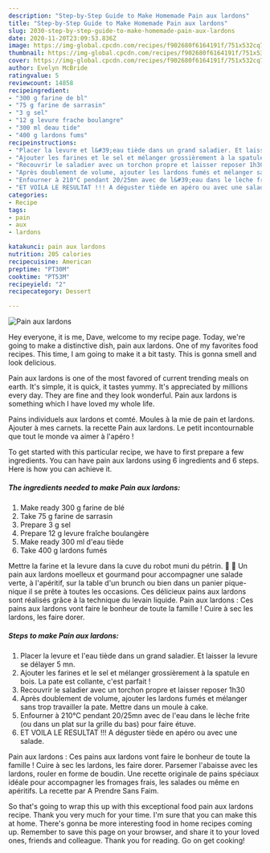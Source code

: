 ```yaml
---
description: "Step-by-Step Guide to Make Homemade Pain aux lardons"
title: "Step-by-Step Guide to Make Homemade Pain aux lardons"
slug: 2030-step-by-step-guide-to-make-homemade-pain-aux-lardons
date: 2020-11-20T23:09:53.836Z
image: https://img-global.cpcdn.com/recipes/f902680f6164191f/751x532cq70/pain-aux-lardons-photo-principale-de-la-recette.jpg
thumbnail: https://img-global.cpcdn.com/recipes/f902680f6164191f/751x532cq70/pain-aux-lardons-photo-principale-de-la-recette.jpg
cover: https://img-global.cpcdn.com/recipes/f902680f6164191f/751x532cq70/pain-aux-lardons-photo-principale-de-la-recette.jpg
author: Evelyn McBride
ratingvalue: 5
reviewcount: 14858
recipeingredient:
- "300 g farine de bl"
- "75 g farine de sarrasin"
- "3 g sel"
- "12 g levure frache boulangre"
- "300 ml deau tide"
- "400 g lardons fums"
recipeinstructions:
- "Placer la levure et l&#39;eau tiède dans un grand saladier. Et laisser la levure se délayer 5 mn."
- "Ajouter les farines et le sel et mélanger grossièrement à la spatule en bois. La pate est collante, c&#39;est parfait !"
- "Recouvrir le saladier avec un torchon propre et laisser reposer 1h30"
- "Après doublement de volume, ajouter les lardons fumés et mélanger sans trop travailler la pate. Mettre dans un moule à cake."
- "Enfourner à 210°C pendant 20/25mn avec de l&#39;eau dans le lèche frite (ou dans un plat sur la grille du bas) pour faire étuve."
- "ET VOILA LE RESULTAT !!! A déguster tiède en apéro ou avec une salade."
categories:
- Recipe
tags:
- pain
- aux
- lardons

katakunci: pain aux lardons 
nutrition: 205 calories
recipecuisine: American
preptime: "PT30M"
cooktime: "PT53M"
recipeyield: "2"
recipecategory: Dessert

---
```



![Pain aux lardons](https://img-global.cpcdn.com/recipes/f902680f6164191f/751x532cq70/pain-aux-lardons-photo-principale-de-la-recette.jpg)

Hey everyone, it is me, Dave, welcome to my recipe page. Today, we're going to make a distinctive dish, pain aux lardons. One of my favorites food recipes. This time, I am going to make it a bit tasty. This is gonna smell and look delicious.

Pain aux lardons is one of the most favored of current trending meals on earth. It's simple, it is quick, it tastes yummy. It's appreciated by millions every day. They are fine and they look wonderful. Pain aux lardons is something which I have loved my whole life.

Pains individuels aux lardons et comté. Moules à la mie de pain et lardons. Ajouter à mes carnets. la recette Pain aux lardons. Le petit incontournable que tout le monde va aimer à l&#39;apéro !


To get started with this particular recipe, we have to first prepare a few ingredients. You can have pain aux lardons using 6 ingredients and 6 steps. Here is how you can achieve it.

<!--inarticleads1-->

##### The ingredients needed to make Pain aux lardons:

1. Make ready 300 g farine de blé
1. Take 75 g farine de sarrasin
1. Prepare 3 g sel
1. Prepare 12 g levure fraîche boulangère
1. Make ready 300 ml d&#39;eau tiède
1. Take 400 g lardons fumés


Mettre la farine et la levure dans la cuve du robot muni du pétrin.   Un pain aux lardons moelleux et gourmand pour accompagner une salade verte, à l&#39;apéritif, sur la table d&#39;un brunch ou bien dans un panier pique-nique il se prête à toutes les occasions. Ces délicieux pains aux lardons sont réalisés grâce à la technique du levain liquide. Pain aux lardons : Ces pains aux lardons vont faire le bonheur de toute la famille ! Cuire à sec les lardons, les faire dorer. 

<!--inarticleads2-->

##### Steps to make Pain aux lardons:

1. Placer la levure et l&#39;eau tiède dans un grand saladier. Et laisser la levure se délayer 5 mn.
1. Ajouter les farines et le sel et mélanger grossièrement à la spatule en bois. La pate est collante, c&#39;est parfait !
1. Recouvrir le saladier avec un torchon propre et laisser reposer 1h30
1. Après doublement de volume, ajouter les lardons fumés et mélanger sans trop travailler la pate. Mettre dans un moule à cake.
1. Enfourner à 210°C pendant 20/25mn avec de l&#39;eau dans le lèche frite (ou dans un plat sur la grille du bas) pour faire étuve.
1. ET VOILA LE RESULTAT !!! A déguster tiède en apéro ou avec une salade.


Pain aux lardons : Ces pains aux lardons vont faire le bonheur de toute la famille ! Cuire à sec les lardons, les faire dorer. Parsemer l&#39;abaisse avec les lardons, rouler en forme de boudin. Une recette originale de pains spéciaux idéale pour accompagner les fromages frais, les salades ou même en apéritifs. La recette par A Prendre Sans Faim. 

So that's going to wrap this up with this exceptional food pain aux lardons recipe. Thank you very much for your time. I'm sure that you can make this at home. There's gonna be more interesting food in home recipes coming up. Remember to save this page on your browser, and share it to your loved ones, friends and colleague. Thank you for reading. Go on get cooking!
